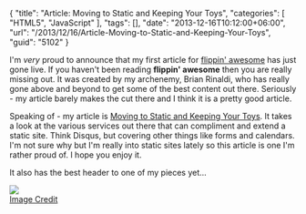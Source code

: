 {
	"title": "Article: Moving to Static and Keeping Your Toys",
	"categories": [
		"HTML5",
		"JavaScript"
	],
	"tags": [],
	"date": "2013-12-16T10:12:00+06:00",
	"url": "/2013/12/16/Article-Moving-to-Static-and-Keeping-Your-Toys",
	"guid": "5102"
}

<p>
I'm <i>very</i> proud to announce that my first article for <a href="http://flippinawesome.org/">flippin' awesome</a> has just gone live. If you haven't been reading <strong>flippin' awesome</strong> then you are really missing out. It was created by my archenemy, Brian Rinaldi, who has really gone above and beyond to get some of the best content out there. Seriously - my article barely makes the cut there and I think it is a pretty good article.
</p>
<!--more-->
<p>
Speaking of - my article is <a href="http://flippinawesome.org/2013/12/16/moving-to-static-and-keeping-your-toys/">Moving to Static and Keeping Your Toys</a>. It takes a look at the various services out there that can compliment and extend a static site. Think Disqus, but covering other things like forms and calendars. I'm not sure why but I'm really into static sites lately so this article is one I'm rather proud of. I hope you enjoy it.
</p>

<p>
It also has the best header to one of my pieces yet...
</p>

<p>
<img src="http://www.raymondcamden.com/images/toys_header.jpg" /><br/>
<a href="http://commons.wikimedia.org/wiki/File:Ha_Ha_Toy_%E2%80%93_Tin_Wind_Up_%E2%80%93_Planet_Robot_%E2%80%93_More_and_More!.jpg">Image Credit</a>
</p>
